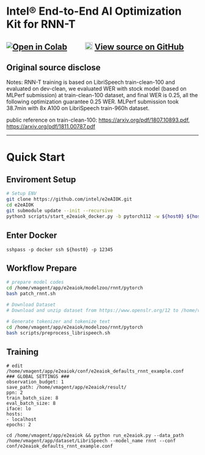 # Intel® End-to-End AI Optimization Kit for RNN-T


[![Open in Colab](https://colab.research.google.com/assets/colab-badge.svg)](https://colab.research.google.com/github/intel/e2eAIOK/blob/main/demo/builtin/rnnt/RNNT_DEMO.ipynb)&emsp;&emsp;  <img width="20" height="20" src="https://github.githubassets.com/images/modules/logos_page/GitHub-Mark.png"> [View source on GitHub](https://github.com/intel/e2eAIOK/blob/main/demo/builtin/rnnt/RNNT_DEMO.ipynb)
---

## Original source disclose
Notes: RNN-T training is based on LibriSpeech train-clean-100 and evaluated on dev-clean, we evaluated WER with stock model (based on MLPerf submission) at train-clean-100 dataset, and final WER is 0.25, all the following optimization guarantee 0.25 WER. MLPerf submission took 38.7min with 8x A100 on LibriSpeech train-960h dataset.

public reference on train-clean-100: https://arxiv.org/pdf/1807.10893.pdf, https://arxiv.org/pdf/1811.00787.pdf

---

# Quick Start
## Enviroment Setup
``` bash
# Setup ENV
git clone https://github.com/intel/e2eAIOK.git
cd e2eAIOK
git submodule update --init --recursive
python3 scripts/start_e2eaiok_docker.py -b pytorch112 -w ${host0} ${host1} ${host2} ${host3} --proxy ""
```

## Enter Docker
```
sshpass -p docker ssh ${host0} -p 12345
```

## Workflow Prepare
``` bash
# prepare model codes
cd /home/vmagent/app/e2eaiok/modelzoo/rnnt/pytorch
bash patch_rnnt.sh

# Download Dataset
# Download and unzip dataset from https://www.openslr.org/12 to /home/vmagent/app/dataset/LibriSpeech

# Generate tokenizer and tokenize text
cd /home/vmagent/app/e2eaiok/modelzoo/rnnt/pytorch
bash scripts/preprocess_librispeech.sh
```

## Training
```
# edit /home/vmagent/app/e2eaiok/conf/e2eaiok_defaults_rnnt_example.conf
### GLOBAL SETTINGS ###
observation_budget: 1
save_path: /home/vmagent/app/e2eaiok/result/
ppn: 2
train_batch_size: 8
eval_batch_size: 8
iface: lo
hosts:
- localhost
epochs: 2
```

```
cd /home/vmagent/app/e2eaiok && python run_e2eaiok.py --data_path /home/vmagent/app/dataset/LibriSpeech --model_name rnnt --conf conf/e2eaiok_defaults_rnnt_example.conf 
```
